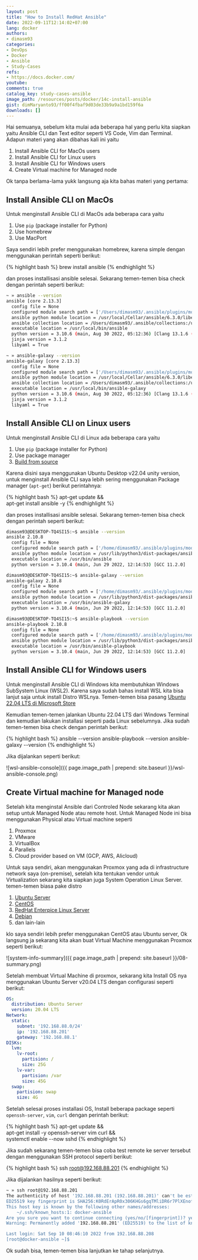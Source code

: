 ```yaml
---
layout: post
title: "How to Install RedHat Ansible"
date: 2022-09-11T12:14:02+07:00
lang: docker
authors:
- dimasm93
categories:
- DevOps
- Docker
- Ansible
- Study-Cases
refs: 
- https://docs.docker.com/
youtube: 
comments: true
catalog_key: study-cases-ansible
image_path: /resources/posts/docker/14c-install-ansible
gist: dimMaryanto93/ff00f4fbaf9d03de33b9a9a1bd159f6a
downloads: []
---
```


Hai semuanya, sebelum kita mulai ada beberapa hal yang perlu kita siapkan yaitu Ansible CLI dan Text editor seperti VS Code, Vim dan Terminal. Adapun materi yang akan dibahas kali ini yaitu

1. Install Ansible CLI for MacOs users
2. Install Ansible CLI for Linux users
3. Install Ansible CLI for Windows users
4. Create Virtual machine for Managed node

Ok tanpa berlama-lama yukk langsung aja kita bahas materi yang pertama:

<!--more-->

## Install Ansible CLI on MacOs

Untuk menginstall Ansible CLI di MacOs ada beberapa cara yaitu

1. Use `pip` (package installer for Python)
2. Use homebrew
3. Use MacPort

Saya sendiri lebih prefer menggunakan homebrew, karena simple dengan menggunakan perintah seperti berikut:

{% highlight bash %}
brew install ansible
{% endhighlight %}

dan proses installisasi ansible selesai. Sekarang temen-temen bisa check dengan perintah seperti berikut:

```bash
~ » ansible --version
ansible [core 2.13.3]
  config file = None
  configured module search path = ['/Users/dimasm93/.ansible/plugins/modules', '/usr/share/ansible/plugins/modules']
  ansible python module location = /usr/local/Cellar/ansible/6.3.0/libexec/lib/python3.10/site-packages/ansible
  ansible collection location = /Users/dimasm93/.ansible/collections:/usr/share/ansible/collections
  executable location = /usr/local/bin/ansible
  python version = 3.10.6 (main, Aug 30 2022, 05:12:36) [Clang 13.1.6 (clang-1316.0.21.2.5)]
  jinja version = 3.1.2
  libyaml = True

~ » ansible-galaxy --version
ansible-galaxy [core 2.13.3]
  config file = None
  configured module search path = ['/Users/dimasm93/.ansible/plugins/modules', '/usr/share/ansible/plugins/modules']
  ansible python module location = /usr/local/Cellar/ansible/6.3.0/libexec/lib/python3.10/site-packages/ansible
  ansible collection location = /Users/dimasm93/.ansible/collections:/usr/share/ansible/collections
  executable location = /usr/local/bin/ansible-galaxy
  python version = 3.10.6 (main, Aug 30 2022, 05:12:36) [Clang 13.1.6 (clang-1316.0.21.2.5)]
  jinja version = 3.1.2
  libyaml = True
```

## Install Ansible CLI on Linux users

Untuk menginstall Ansible CLI di Linux ada beberapa cara yaitu

1. Use `pip` (package installer for Python)
2. Use package manager
3. [Build from source](https://docs.ansible.com/ansible/latest/installation_guide/intro_installation.html#installing-devel-from-github-with-pip)

Karena disini saya menggunakan Ubuntu Desktop v22.04 unity version, untuk menginstall Ansible CLI saya lebih sering menggunakan Package manager (`apt-get`) berikut perintahnya:

{% highlight bash %}
apt-get update && \
apt-get install ansible -y
{% endhighlight %}

dan proses installisasi ansible selesai. Sekarang temen-temen bisa check dengan perintah seperti berikut:

```bash
dimasm93@DESKTOP-TQ4SI15:~$ ansible --version
ansible 2.10.8
  config file = None
  configured module search path = ['/home/dimasm93/.ansible/plugins/modules', '/usr/share/ansible/plugins/modules']
  ansible python module location = /usr/lib/python3/dist-packages/ansible
  executable location = /usr/bin/ansible
  python version = 3.10.4 (main, Jun 29 2022, 12:14:53) [GCC 11.2.0]

dimasm93@DESKTOP-TQ4SI15:~$ ansible-galaxy --version
ansible-galaxy 2.10.8
  config file = None
  configured module search path = ['/home/dimasm93/.ansible/plugins/modules', '/usr/share/ansible/plugins/modules']
  ansible python module location = /usr/lib/python3/dist-packages/ansible
  executable location = /usr/bin/ansible-galaxy
  python version = 3.10.4 (main, Jun 29 2022, 12:14:53) [GCC 11.2.0]

dimasm93@DESKTOP-TQ4SI15:~$ ansible-playbook --version
ansible-playbook 2.10.8
  config file = None
  configured module search path = ['/home/dimasm93/.ansible/plugins/modules', '/usr/share/ansible/plugins/modules']
  ansible python module location = /usr/lib/python3/dist-packages/ansible
  executable location = /usr/bin/ansible-playbook
  python version = 3.10.4 (main, Jun 29 2022, 12:14:53) [GCC 11.2.0]
```

## Install Ansible CLI for Windows users

Untuk menginstall Ansible CLI di Windows kita membutuhkan Windows SubSystem Linux (WSL2). Karena saya sudah bahas install WSL kita bisa lanjut saja untuk install Distro WSLnya. Temen-temen bisa pasang [Ubuntu 22.04 LTS di Microsoft Store](https://apps.microsoft.com/store/detail/ubuntu-22041-lts/9PN20MSR04DW?hl=en-id&gl=id)

Kemudian temen-temen jalankan Ubuntu 22.04 LTS dari Windows Terminal dan kemudian lakukan installasi seperti pada Linux sebelumnya. Jika sudah temen-temen bisa check dengan perintah berikut:

{% highlight bash %}
ansible --version 
ansible-playbook --version
ansible-galaxy --version
{% endhighlight %}

Jika dijalankan seperti berikut:

![wsl-ansible-console]({{ page.image_path | prepend: site.baseurl }}/wsl-ansible-console.png)

## Create Virtual machine for Managed node

Setelah kita menginstal Ansible dari Controled Node sekarang kita akan setup untuk Managed Node atau remote host. Untuk Managed Node ini bisa menggunakan Physical atau Virtual machine seperti

1. Proxmox
2. VMware
3. VirtualBox
4. Parallels
5. Cloud provider based on VM (GCP, AWS, Alicloud)

Untuk saya sendiri, akan menggunakan Proxmox yang ada di infrastructure network saya (on-premise), setelah kita tentukan vendor untuk Virtualization sekarang kita siapkan juga System Operation Linux Server. temen-temen biasa pake distro

1. [Ubuntu Server](https://ubuntu.com/download/server)
2. [CentOS](https://www.centos.org/download/)
3. [RedHat Enterpice Linux Server](https://www.redhat.com/en/store/red-hat-enterprise-linux-server)
4. [Debian](https://www.debian.org/)
5. dan lain-lain

klo saya sendiri lebih prefer menggunakan CentOS atau Ubuntu server, Ok langsung ja sekarang kita akan buat Virtual Machine menggunakan Proxmox seperti berikut:

![system-info-summary]({{ page.image_path | prepend: site.baseurl }}/08-summary.png)

Setelah membuat Virtual Machine di proxmox, sekarang kita Install OS nya menggunakan Ubuntu Server v20.04 LTS dengan configurasi seperti berikut:

```yaml
OS:
  distribution: Ubuntu Server
  version: 20.04 LTS
Network:
  static:
    subnet: '192.168.88.0/24'
    ip: '192.168.88.201'
    gateway: '192.168.88.1'
DISKs:
  lvm:
    lv-root:
      partision: /
      size: 25G
    lv-var:
      partision: /var
      size: 45G
  swap:
    partision: swap
    size: 4G
```

Setelah selesai proses installasi OS, Install beberapa package seperti `openssh-server`, `vim`, `curl` dengan perintah berikut:

{% highlight bash %}
apt-get update && \
apt-get install -y openssh-server vim curl && \
systemctl enable --now sshd
{% endhighlight %}

Jika sudah sekarang temen-temen bisa coba test remote ke server tersebut dengan menggunakan SSH protocol seperti berikut:

{% highlight bash %}
ssh root@192.168.88.201
{% endhighlight %}

Jika dijalankan hasilnya seperti berikut:

```bash
~ » ssh root@192.168.88.201
The authenticity of host '192.168.88.201 (192.168.88.201)' can't be established.
ED25519 key fingerprint is SHA256:K0RdErApR0x306KHGs6gqTMliDR6r7PlXEnofn817Vc.
This host key is known by the following other names/addresses:
    ~/.ssh/known_hosts:1: docker-ansible
Are you sure you want to continue connecting (yes/no/[fingerprint])? yes
Warning: Permanently added '192.168.88.201' (ED25519) to the list of known hosts.

Last login: Sat Sep 10 08:46:10 2022 from 192.168.88.208
[root@docker-ansible ~]$
```

Ok sudah bisa, temen-temen bisa lanjutkan ke tahap selanjutnya.